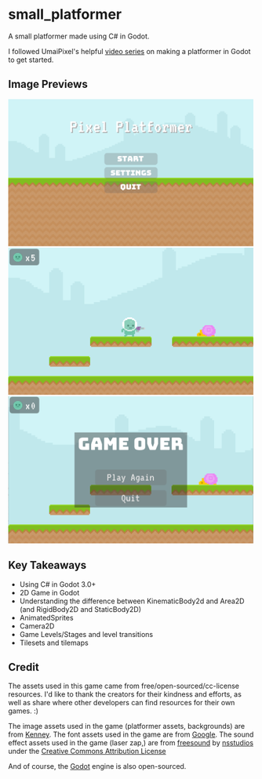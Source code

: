 # small_platformer

A small platformer made using C# in Godot.

I followed UmaiPixel's helpful [video series](https://www.youtube.com/playlist?list=PLyckz_-Rzq6ClGevL2fneJ5YJnMPKWa4M) on making a platformer in Godot to get started.

## Image Previews

<img src="https://github.com/aim4/small_platformer/blob/main/previews/main_menu.png" alt="SmallPlatformer preview, main men" width="500" height="300"/>
<img src="https://github.com/aim4/small_platformer/blob/main/previews/in_game.png" alt="SmallPlatformer preview, in game" width="500" height="300"/>
<img src="https://github.com/aim4/small_platformer/blob/main/previews/game_over.png" alt="SmallPlatformer preview, game over" width="500" height="300"/>

## Key Takeaways

- Using C# in Godot 3.0+
- 2D Game in Godot
- Understanding the difference between KinematicBody2d and Area2D (and RigidBody2D and StaticBody2D)
- AnimatedSprites
- Camera2D
- Game Levels/Stages and level transitions
- Tilesets and tilemaps

## Credit

The assets used in this game came from free/open-sourced/cc-license resources. I'd like to thank the creators for their kindness and efforts, as well as share where other developers can find resources for their own games. :)

The image assets used in the game (platformer assets, backgrounds) are from [Kenney](https://kenney.nl/).
The font assets used in the game are from [Google](https://fonts.google.com/about).
The sound effect assets used in the game (laser zap,) are from [freesound](https://www.freesound.org) by [nsstudios](https://freesound.org/people/nsstudios/) under the [Creative Commons Attribution License](https://creativecommons.org/licenses/by/3.0/legalcode)

And of course, the [Godot](https://godotengine.org/) engine is also open-sourced.
